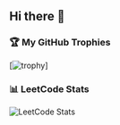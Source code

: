 ## Hi there 👋

### 🏆 My GitHub Trophies
[![trophy](https://github-profile-trophy.vercel.app/?username=Nav-iq&theme=onedark)]

### 📊 LeetCode Stats
![LeetCode Stats](https://leetcode-stats-card.vercel.app/api?username=NaveedIqbal)
